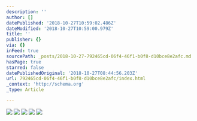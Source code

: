 ```yaml
---
description: ''
author: []
datePublished: '2018-10-27T10:59:02.486Z'
dateModified: '2018-10-27T10:59:00.979Z'
title: ''
publisher: {}
via: {}
inFeed: true
sourcePath: _posts/2018-10-27-792465cd-06f4-46f1-b0f8-d10bce8e2afc.md
hasPage: true
starred: false
datePublishedOriginal: '2018-10-27T08:44:56.203Z'
url: 792465cd-06f4-46f1-b0f8-d10bce8e2afc/index.html
_context: 'http://schema.org'
_type: Article

---
```

![](https://the-grid-user-content.s3-us-west-2.amazonaws.com/e35b094c-7576-4536-97e8-0e14c3917820.jpg)
![](https://the-grid-user-content.s3-us-west-2.amazonaws.com/c20b3d22-c2bb-4bdd-8e74-00b67b5062cb.jpg)
![](https://the-grid-user-content.s3-us-west-2.amazonaws.com/a1cf46e7-f4a3-41a2-9d92-c2f8f735653a.jpg)
![](https://the-grid-user-content.s3-us-west-2.amazonaws.com/d87ce9af-bd9d-41d1-8de6-42e206694263.jpg)
![](https://the-grid-user-content.s3-us-west-2.amazonaws.com/fcc1a5ce-ee79-4a77-97c7-4cf6f6ae8b13.jpg)